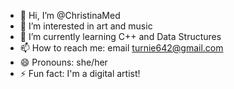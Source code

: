 - 👋 Hi, I’m @ChristinaMed
- 👀 I’m interested in art and music
- 🌱 I’m currently learning C++ and Data Structures
- 📫 How to reach me: email turnie642@gmail.com
- 😄 Pronouns: she/her
- ⚡ Fun fact: I'm a digital artist!

<!---
ChristinaMed/ChristinaMed is a ✨ special ✨ repository because its `README.md` (this file) appears on your GitHub profile.
You can click the Preview link to take a look at your changes.
--->
